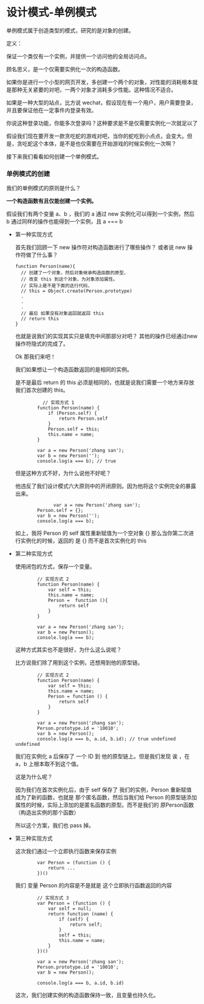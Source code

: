 # 设计模式-单例模式

单例模式属于创造类型的模式，研究的是对象的创建。

定义：

保证一个类仅有一个实例，并提供一个访问他的全局访问点。

顾名思义，是一个仅需要实例化一次的构造函数。

如果你是进行一个小型的网页开发，多创建一个两个的对象，对性能的消耗根本就是那种无关紧要的对吧，一两个对象才消耗多少性能。这种情况不适合。

如果是一种大型的站点，比方说 wechat，假设现在有一个用户，用户需要登录，并且要保证他在一定事件内登录有效。

你说这种登录功能，你能多次登录吗？这种要求是不是仅需要实例化一次就足以了

假设我们现在要开发一款贪吃蛇的游戏对吧，当你的蛇吃到小点点，会变大。但是，贪吃蛇这个本体，是不是也仅需要在开始游戏的时候实例化一次啊？



接下来我们看看如何创建一个单例模式。

### 单例模式的创建

我们的单例模式的原则是什么？

**一个构造函数有且仅能创建一个实例。**

假设我们有两个变量 a、b ，我们的 a 通过 new 实例化可以得到一个实例，然后 b 通过同样的操作也能得到一个实例，且 a === b

+ 第一种实现方式

  首先我们回顾一下 new 操作符对构造函数进行了哪些操作？ 或者说 new 操作符做了什么事？

  ```
  function Person(name){
  	// 创建了一个对象，然后对象继承构造函数的原型，
  	// 改变 this 到这个对象，为对象添加属性。
  	// 实际上是不是下面的这行代码，
  	// this = Object.create(Person.prototype)
  	.
  	.
  	.
  	// 最后 如果没有对象返回就返回 this 
  	// return this
  }
  ```

  也就是说我们的实现其实只是填充中间那部分对吧？ 其他的操作已经通过new 操作符隐式的完成了。

  Ok 那我们来吧！

  我们如果想让一个构造函数返回的是相同的实例。

  是不是最后 return 的 this 必须是相同的，也就是说我们需要一个地方来存放我们首次创建的 this。

  ```
  			// 实现方式 1
          function Person(name) {
              if (Person.self) {
                  return Person.self
              }
              Person.self = this;
              this.name = name;
          }
  
          var a = new Person('zhang san');
          var b = new Person('');
          console.log(a === b); // true
  ```

  但是这种方式不好，为什么说他不好呢？

  他违反了我们设计模式六大原则中的开闭原则。因为他将这个实例完全的暴露出来。

  ```
  				var a = new Person('zhang san');
          Person.self = {};
          var b = new Person('');
          console.log(a === b);
  ```

  如上，我将 Person 的 self 属性重新赋值为一个空对象 {} 那么当你第二次进行实例化的时候，返回的 是 {} 而不是首次实例化的 this

+ 第二种实现方式

  使用闭包的方式，保存一个变量。

  ```
          // 实现方式 2
          function Person(name) {
              var self = this;
              this.name = name;
              Person =  function (){
                  return self
              }
          }
  
          var a = new Person('zhang san');
          var b = new Person();
          console.log(a === b);
  ```

  这种方式其实也不是很好，为什么这么说呢？

  比方说我们除了用到这个实例，还想用到他的原型链。

  ```
          // 实现方式 2
          function Person(name) {
              var self = this;
              this.name = name;
              Person = function () {
                  return self
              }
          }
  
          var a = new Person('zhang san');
          Person.prototype.id = '10010';
          var b = new Person();
          console.log(a === b, a.id, b.id); // true undefined undefined
  ```

  我们在实例化 a 后保存了 一个 ID 到 他的原型链上。但是我们发现 诶 ，在 a，b 上根本取不到这个值。

  这是为什么呢？

  因为我们在首次实例化后，由于 self 保存了 我们的实例，Person 重新赋值 成为了新的函数，也就是 那个匿名函数，然后当我们给 Person 的原型链添加属性的时候，实际上添加的是匿名函数的原型。而不是我们的 原Person函数（构造出实例的那个函数）

  所以这个方案，我们也 pass 掉。

+ 第三种实现方式

  这次我们通过一个立即执行函数来保存实例

  ```
          var Person = (function () {
              return ...
          })()
  ```

  我们 变量 Person 的内容是不是就是 这个立即执行函数返回的内容

  ```
          // 实现方式 3
          var Person = (function () {
              var self = null;
              return function (name) {
                  if (self) {
                      return self;
                  }
                  self = this;
                  this.name = name;
              }
          })()
  
          var a = new Person('zhang san');
          Person.prototype.id = '10010';
          var b = new Person();
  
          console.log(a === b, a.id, b.id)
  ```

  这次，我们创建实例的构造函数保持一致，且变量也持久化。

